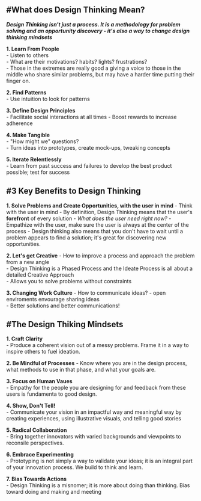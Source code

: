 #What does **Design Thinking** Mean?
---

***Design Thinking isn't just a process. It is a methodology for problem solving and an opportunity discovery - it's also a way to change design thinking mindsets***

  **1. Learn From People**  
      - Listen to others  
      - What are their motivations? habits? lights? frustrations?  
      - Those in the extremes are really good a giving a voice to those in the middle who share similar problems, but may have a harder time putting their finger on.  
  
  
  **2. Find Patterns**  
      -  Use intuition to look for patterns  
  
  
  **3. Define Design Principles**    
      -  Facilitate social interactions at all times
      -  Boost rewards to increase adherence
  
  
  **4. Make Tangible**    
      -  "How might we" questions?  
      -  Turn ideas into prototypes, create mock-ups, tweaking concepts  
  
  
  **5. Iterate Relentlessly**  
      - Learn from past success and failures to develop the best product possible; test for success  
    
#3 Key Benefits to Design Thinking
---
  **1. Solve Problems and Create Opportunities, with the user in mind**
      -  Think with the user in mind
      -  By definition, Design Thinking  means that the user's **forefront** of every solution
      -  *What does the user need right now?*
      -  Empathize with the user, make sure the user is always at the center of the process
      -  Design thinking also means that you don't have to wait until a problem appears to find a solution; it's great for discovering new opportunities.


  **2. Let's get Creative**
    - How to improve a process and approach the problem from a new angle  
    - Design Thinking is a Phased Process and the Ideate Process is all about a detailed Creative Approach  
    - Allows you to solve problems without constraints  


  **3. Changing Work Culture**
    - How to communicate ideas? - open enviroments envourage sharing ideas  
    - Better solutions and better communications!  

  
#The Design Thiking Mindsets
---
  **1. Craft Clarity**  
    - Produce a coherent vision out of a messy problems. Frame it in a way to inspire others to fuel ideation.  


  **2. Be Mindful of Processes** 
    - Know where you are in the design process, what methods to use in that phase, and what your goals are.  


  **3. Focus on Human Vaues**  
    - Empathy for the people you are designing for and feedback from these users is fundamenta to good design.  
  
  
  **4. Show, Don't Tell!**  
    - Communicate your vision in an impactful way and meaningful way by creating experiences, using illustrative visuals, and telling good stories  
  
  
  **5. Radical Collaboration**  
    - Bring together innovators with varied backgrounds and viewpoints to reconsile perspectives.  
  
  
  **6. Embrace Experimenting**   
    - Prototyping is not simply a way to validate your ideas; it is an integral part of your innovation process. We build to think and learn.  
  
  
  **7. Bias Towards Actions**  
    - Design Thinking is a misnomer; it is more about doing than thinking. Bias toward doing and making and meeting
